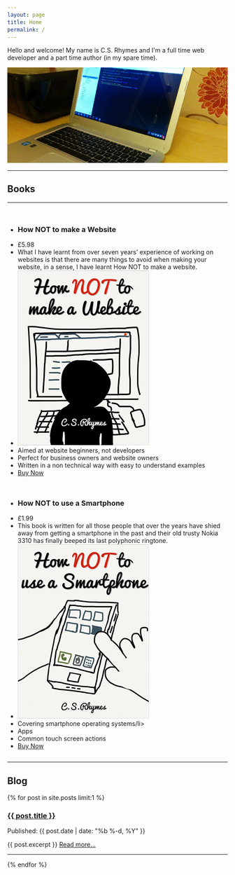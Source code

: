 ```yaml
---
layout: page
title: Home
permalink: /
---
```


Hello and welcome! My name is C.S. Rhymes and I'm a full time web developer and a part time author (in my spare time).

![Alt text](/img/chromebook2.jpg "Chromebook")

<hr>

<h2 class="text-center">Books</h2>

<hr>

<div class="small-12 medium-6 columns">
<ul class="pricing-table">
  <li class="title"><h3 class="white">How NOT to make a Website</h3></li>
  <li class="price">&pound;5.98</li>
  <li class="description">What I have learnt from over seven years’ experience of working on websites is that there are many things to avoid when making your website, in a sense, I have learnt How NOT to make a website. </li>
  <li class="bullet-item"><img src="/img/how-not-to-make-a-website-cover-LR.jpg" /></li>
  <li class="bullet-item">Aimed at website beginners, not developers</li>
  <li class="bullet-item">Perfect for business owners and website owners</li>
  <li class="bullet-item">Written in a non technical way with easy to understand examples</li>
  <li class="cta-button"><a class="button" href="http://www.amazon.co.uk/How-make-Website-C-S-Rhymes-ebook/dp/B00KEE3HES/">Buy Now</a></li>
</ul>
</div>

<div class="small-12 medium-6 columns">
<ul class="pricing-table">
  <li class="title"><h3 class="white">How NOT to use a Smartphone</h3></li>
  <li class="price">&pound;1.99</li>
  <li class="description">This book is written for all those people that over the years have shied away from getting a smartphone in the past and their old trusty Nokia 3310 has finally beeped its last polyphonic ringtone. </li>
  <li class="bullet-item"><img src="/img/how-not-to-use-a-smartphone-cover-LR.jpg" /></li>
  <li class="bullet-item">Covering smartphone operating systems/li>
  <li class="bullet-item">Apps</li>
  <li class="bullet-item">Common touch screen actions</li>
  <li class="cta-button"><a class="button" href="http://www.amazon.co.uk/How-make-Website-C-S-Rhymes-ebook/dp/B00KEE3HES/">Buy Now</a></li>
</ul>
</div>

<hr>

<h2 class="text-center">Blog</h2>
          {% for post in site.posts limit:1 %}
                <a href="{{ post.url | prepend: site.baseurl }}"><h3>{{ post.title }}</h3></a>
                <p>Published: {{ post.date | date: "%b %-d, %Y" }}</p>
                <p>{{ post.excerpt }} <a href="{{ post.url | prepend: site.baseurl }}">Read more...</a></p>
                <hr>
          {% endfor %}


